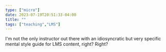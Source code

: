 ```yaml
---
type: ["micro"]
date: 2023-07-19T20:51:33-04:00
title: ""
tags: ["teaching","LMS"]
---
```

I'm not the only instructor out there with an idiosyncratic but very specific mental style guide for LMS content, right? Right?
